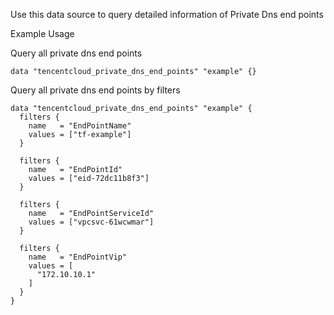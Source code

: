 Use this data source to query detailed information of Private Dns end points

Example Usage

Query all private dns end points

```hcl
data "tencentcloud_private_dns_end_points" "example" {}
```

Query all private dns end points by filters

```hcl
data "tencentcloud_private_dns_end_points" "example" {
  filters {
    name   = "EndPointName"
    values = ["tf-example"]
  }

  filters {
    name   = "EndPointId"
    values = ["eid-72dc11b8f3"]
  }

  filters {
    name   = "EndPointServiceId"
    values = ["vpcsvc-61wcwmar"]
  }

  filters {
    name   = "EndPointVip"
    values = [
      "172.10.10.1"
    ]
  }
}
```
